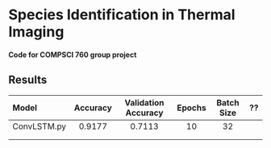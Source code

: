 # Species Identification in Thermal Imaging
#### Code for COMPSCI 760 group project

## Results

|Model    |Accuracy     |Validation Accuracy|Epochs  |Batch Size|??|
|:---|:---:|:---:|:---:|:---:|:---:|
|ConvLSTM.py   |0.9177   |0.7113   |10   |32   |   |
|   |   |   |   |   |   |
|   |   |   |   |   |   |
